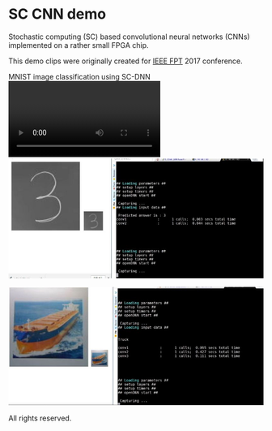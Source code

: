 # SC CNN demo
Stochastic computing (SC) based convolutional neural networks (CNNs) implemented on a rather small FPGA chip.

This demo clips were originally created for [IEEE FPT](http://www.icfpt.org/) 2017 conference.

MNIST image classification using SC-DNN
![MNIST image classification using SC-DNN](2017-12-FPT-sc-mnist-demo.mp4?raw=true "MNIST image classification using SC-DNN")
[![MNIST image classification using SC-DNN](sc-mnist.jpg)](2017-12-FPT-sc-mnist-demo.mp4)

[![CIFAR10 image classification using SC-DNN](sc-cifar10.jpg)](2017-12-FPT-sc-cifar10-demo.mp4)


All rights reserved.
